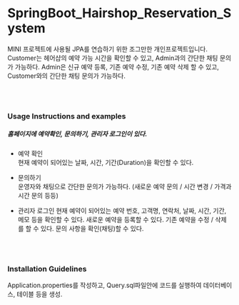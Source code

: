 # SpringBoot_Hairshop_Reservation_System
MINI 프로젝트에 사용될 JPA를 연습하기 위한 조그만한 개인프로젝트입니다.
Customer는 헤어샵의 예약 가능 시간을 확인할 수 있고, Admin과의 간단한 채팅 문의가 가능하다.
Admin은 신규 예약 등록, 기존 예약 수정, 기존 예약 삭제 할 수 있고, Customer와의 간단한 채팅 문의가 가능하다.

<br>
</br>

### Usage Instructions and examples
##### 홈페이지에 예약확인, 문의하기, 관리자 로그인이 있다.
- 예약 확인</br>
현재 예약이 되어있는 날짜, 시간, 기간(Duration)을 확인할 수 있다.

- 문의하기</br>
운영자와 채팅으로 간단한 문의가 가능하다. (새로운 예약 문의 / 시간 변경 / 가격과 시간 문의 등등)


- 관리자 로그인
현재 예약이 되어있는 예약 번호, 고객명, 연락처, 날짜, 시간, 기간, 메모 등을 확인할 수 있다.
새로운 예약을 등록할 수 있다.
기존 예약을 수정 / 삭제를 할 수 있다.
문의 사항을 확인(채팅)할 수 있다.

<br>
</br>

### Installation Guidelines
Application.properties를 작성하고, Query.sql파일안에 코드를 실행하여 데이터베이스, 테이블 등을 생성.

